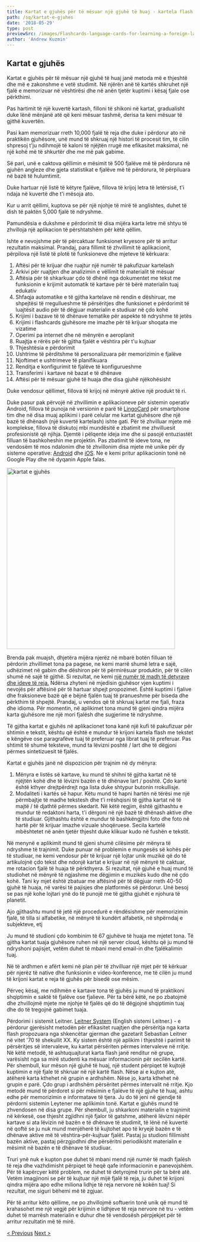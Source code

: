 ```yaml
---
title: Kartat e gjuhës për të mësuar një gjuhë të huaj - kartela flash
path: /sq/kartat-e-gjuhes
date: '2018-05-29'
type: post
previewSrc: /images/Flashcards-language-cards-for-learning-a-foreign-language.-The-best-method-of-memorizing-words.jpg
author: 'Andrew Kuzmin'
---
```

## Kartat e gjuhës
Kartat e gjuhës për të mësuar një gjuhë të huaj janë metoda më e thjeshtë dhe më e zakonshme e vetë studimit. Në njërën anë të kartës shkruhet një fjalë e memorizuar në vështirësi dhe në anën tjetër kuptimi i kësaj fjale ose përkthimi.

Pas hartimit të një kuvertë kartash, filloni të shikoni në kartat, gradualisht duke lënë mënjanë atë që keni mësuar tashmë, derisa ta keni mësuar të gjithë kuvertën.

Pasi kam memorizuar rreth 10,000 fjalë të reja dhe duke i përdorur ato në praktikën gjuhësore, unë mund të shkruaj një histori të procesit tim, të cilin shpresoj t'ju ndihmojë të kaloni të njëjtën rrugë me efikasitet maksimal, në një kohë më të shkurtër dhe me më pak gabime.

Së pari, unë e caktova qëllimin e mësimit të 500 fjalëve më të përdorura në gjuhën angleze dhe gjeta statistikat e fjalëve më të përdorura, të përpiluara në bazë të hulumtimit.

Duke hartuar një listë të këtyre fjalëve, fillova të krijoj letra të letërsisë, t'i ndaja në kuvertë dhe t'i mësoja ato.

Kur u arrit qëllimi, kuptova se për një njohje të mirë të anglishtes, duhet të dish të paktën 5,000 fjalë të ndryshme.

Pamundësia e dukshme e përdorimit të disa mijëra karta letre më shtyu të zhvilloja një aplikacion të përshtatshëm për këtë qëllim.

Ishte e nevojshme për të përcaktuar funksionet kryesore për të arritur rezultatin maksimal. Prandaj, para fillimit të zhvillimit të aplikacionit, përpilova një listë të plotë të funksioneve dhe mjeteve të kërkuara:

1. Aftësi për të krijuar dhe ruajtur një numër të pakufizuar kartelash
2. Arkivi për ruajtjen dhe analizimin e vëllimit të materialit të mësuar
3. Aftësia për të shkarkuar çdo të dhënë nga dokumentet me tekst me funksionin e krijimit automatik të kartave për të bërë materialin tuaj edukativ
4. Shfaqja automatike e të gjitha kartelave në rendin e dëshiruar, me shpejtësi të rregullueshme të përsëritjes dhe funksionet e përdorimit të luajtësit audio për të dëgjuar materialin e studiuar në çdo kohë
5. Krijimi i bazave të të dhënave tematike për aspekte të ndryshme të jetës
6. Krijimi i flashcards gjuhësore me imazhe për të krijuar shoqata me vizatime
7. Operimi pa internet dhe në mënyrën e aeroplanit
8. Ruajtja e rërës për të gjitha fjalët e vështira për t'u kujtuar
9. Thjeshtësia e përdorimit
10. Ushtrime të përditshme të personalizuara për memorizimin e fjalëve
11. Njoftimet e ushtrimeve të planifikuara
12. Renditja e konfigurimit të fjalëve të konfigurueshme
13. Transferimi i kartave në bazat e të dhënave
14. Aftësi për të mësuar gjuhë të huaja dhe disa gjuhë njëkohësisht

Duke vendosur qëllimet, fillova të krijoj në mënyrë aktive një produkt të ri.

Duke pasur pak përvojë në zhvillimin e aplikacioneve për sistemin operativ Android, fillova të punoja në versionin e parë të <a href="https://lingocard.com" target="_blank" rel="noopener">LingoCard</a> për smartphone tim dhe në disa muaj aplikimi i parë celular me kartat gjuhësore dhe një bazë të dhënash (një kuvertë kartelash) ishte gati. Për të zhvilluar mjete më komplekse, fillova të diskutoj mbi mundësitë e zbatimit me zhvilluesit profesionistë që njihja. Djemtë i pëlqente ideja ime dhe si pasojë entuziastët filluan të bashkoheshin me projektin. Pas zbatimit të ideve tona, ne vendosëm të mos ndalonim dhe të zhvillonim disa mjete më unike për dy sisteme operative: <a href="https://play.google.com/store/apps/details?id=com.lingocard.lingocard" target="_blank" rel="noopener">Android</a> dhe <a href="https://itunes.apple.com/us/app/lingocard/id1217076835?mt=8" target="_blank" rel="noopener">iOS</a>. Ne e kemi pritur aplikacionin tonë në Google Play dhe në dyqanin Apple falas.

<img class="aligncenter wp-image-7109" src="../images/2018/05/LingoCard-play.png" alt="kartat e gjuhës" width="453" height="487" />

Brenda pak muajsh, dhjetëra mijëra njerëz në mbarë botën filluan të përdorin zhvillimet tona pa pagese, ne kemi marrë shumë letra e sajë, udhëzimet në gabim dhe dëshiron për të përmirësuar produktin, për të cilën shumë në sajë të gjithë. Si rezultat, ne kemi <a href="https://lingocard.com" target="_blank" rel="noopener">një numër të madh të detyrave dhe ideve të reja.</a>
Ndërsa zhyteni në mjedisin gjuhësor vjen kuptimi i nevojës për aftësinë për të hartuar shpejt propozimet. Është kuptimi i fjalive dhe fraksioneve bazë që e bëjnë fjalën tuaj të pranueshme për biseda dhe përkthim të shpejtë. Prandaj, u vendos që të shkruaj kartat me fjali, fraza dhe idioma. Për momentin, në aplikimet tona mund të gjeni qindra mijëra karta gjuhësore me një mori fjalësh dhe sugjerime të ndryshme.

Të gjitha kartat e gjuhës në aplikacionet tona kanë një kufi të pakufizuar për shtimin e tekstit, kështu që është e mundur të krijoni kartela flash me tekstet e këngëve ose paragrafëve tuaj të preferuar nga librat tuaj të preferuar. Pas shtimit të shumë teksteve, mund ta lëvizni poshtë / lart dhe të dëgjoni përmes sintetizuesit të fjalës.

Kartat e gjuhës janë në dispozicion për trajnim në dy mënyra:
1. Mënyra e listës së kartave, ku mund të shihni të gjitha kartat në të njëjtën kohë dhe të lëvizni bazën e të dhënave lart / poshtë. Çdo kartë është kthyer drejtpërdrejt nga lista duke shtypur butonin rrokullisje.
2. Modaliteti i kartës së hapur. Këtu mund të hapni hartën në tërësi me një përmbajtje të madhe tekstesh dhe t'i rrëshqisni të gjitha kartat në të majtë / të djathtë përmes skedarit. Në këtë regjim, është gjithashtu e mundur të redaktoni harta, t'i dërgoni në një bazë të dhënash aktive dhe të studiuar. Gjithashtu është e mundur të bashkëngjitni foto dhe foto në hartë për të krijuar imazhe vizuale shoqëruese. Secila kartelë mbështetet në anën tjetër thjesht duke klikuar kudo në fushën e tekstit.

Në menynë e aplikimit mund të gjeni shumë cilësime për mënyra të ndryshme të trajnimit.
Duke punuar në problemin e mungesës së kohës për të studiuar, ne kemi vendosur për të krijuar një lojtar unik muzikë që do të artikulojnë çdo tekst dhe ndonjë kartat e krijuar në një mënyrë të caktuar, me rotacion fjalë të huaja të përkthyera. Si rezultat, një gjuhë e huaj mund të studiohet në mënyrë të ngjashme me dëgjimin e muzikës kudo dhe në çdo kohë. Tani ky mjet është zbatuar me aftësinë për të dëgjuar rreth 40-50 gjuhë të huaja, në varësi të pajisjes dhe platformës së përdorur. Unë besoj se pas një kohe lojtari ynë do të punojë me të gjitha gjuhët e njohura të planetit.

Ajo gjithashtu mund të jetë një procedurë e rëndësishme për memorizimin fjalë, të tilla si alfabetike, në mënyrë të kundërt alfabetik, në shpërndaj e subjekteve, etj

Ju mund të studioni çdo kombinim të 67 gjuhëve të huaja me mjetet tona. Të gjitha kartat tuaja gjuhësore ruhen në një server cloud, kështu që ju mund të ndryshoni pajisjet, vetëm duhet të mbani mend email-in dhe fjalëkalimin tuaj.

Në të ardhmen e afërt kemi në plan për të zhvilluar një mjet për të kërkuar për njerëz të native dhe funksionin e video-konference, me të cilën ju mund të krijoni kartat e reja të gjuhës për bisedë ose mësim.

Përveç kësaj, me ndihmën e kartave tona të gjuhës ju mund të praktikoni shqiptimin e saktë të fjalëve ose fjalieve. Për ta bërë këtë, ne po zbatojmë dhe zhvillojmë mjete me njohje të fjalës që do të dëgjojnë shqiptimin tuaj dhe do të tregojnë gabimet tuaja.

Përdorimi i sistemit Leitner.
<a href="https://en.wikipedia.org/wiki/Leitner_system" target="_blank" rel="noopener">Leitner System</a> (English sistemi Leitner.) - e përdorur gjerësisht metodën për efikasitet ruajtjen dhe përsëritja nga karta flash propozuara nga shkencëtar gjerman dhe gazetarit Sebastian Leitner në vitet '70 të shekullit XX.
Ky sistem është një aplikim i thjeshtë i parimit të përsëritjes së intervaleve, ku kartat përsëriten përmes intervaleve në rritje.
Në këtë metodë, të ashtuquajturat karta flash janë renditur në grupe, varësisht nga sa mirë studenti ka mësuar informacionin për secilën kartë. Për shembull, kur mëson një gjuhë të huaj, një student përpiqet të kujtojë kuptimin e një fjale të shkruar në një kartë flash. Nëse ai e kujton atë, atëherë karta kthehet në grupin e ardhshëm. Nëse jo, karta kthehet në grupin e parë. Çdo grup i ardhshëm përsëritet përmes intervalit në rritje. Kjo metodë mund të përdoret si për mësimin e fjalëve të një gjuhe të huaj, ashtu edhe për memorizimin e informatave të tjera.
Ju do të jeni në gjendje të përdorni sistemin Leytener me aplikimin tonë. Kartat e gjuhës mund të zhvendosen në disa grupe. Për shembull, ju shkarkoni materialin e trajnimit në kërkesë, ose thjesht zgjidhni një fjalor të gatshme, atëherë lëvizni nëpër kartave si ata lëvizin në bazën e të dhënave të studimit, të lënë në kuvertë në qoftë se ju nuk mund menjëherë të kujtohet apo të kryejë bazën e të dhënave aktive më të vështira-për-kujtuar fjalët. Pastaj ju studioni fillimisht bazën aktive, pastaj përzgjodhni dhe përsëritni periodikisht materialin e mësimit në bazën e të dhënave të studiuar.

Truri ynë nuk e kupton pse duhet të mbani mend një numër të madh fjalësh të reja dhe vazhdimisht përpiqet të heqë qafe informacionin e panevojshëm. Për të kapërcyer këtë problem, ne duhet të detyrojmë trurin për ta bërë atë. Vetëm imagjinoni se për të kujtuar një mijë fjalë të reja, ju duhet të krijoni qindra mijëra apo edhe miliona lidhje të reja nervore në kokën tuaj! Si rezultat, me siguri bëhemi më të zgjuar.

Për të arritur këto qëllime, ne po zhvillojmë softuerin tonë unik që mund të krahasohet me një vegjë për krijimin e lidhjeve të reja nervore në tru - vetëm duhet të marrësh materialin e duhur dhe të vendosësh përpjekjet për të arritur rezultatin më të mirë.

<a href="/sq/gjeni-foles-amtare">< Previous</a> <a href="/sq/si-per-te-permiresuar-fjalorin">Next ></a>
